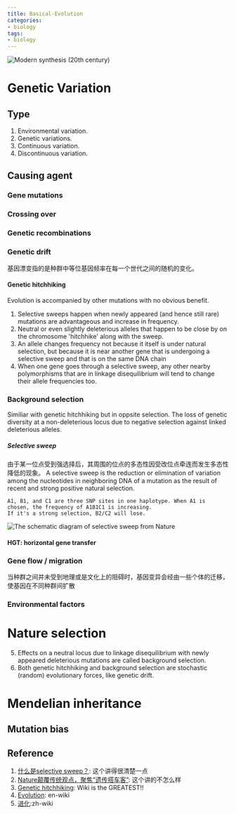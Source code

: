```yaml
---
title: Basical-Evolution
categories: 
- biology
tags: 
- biology
---
```


![Modern synthesis (20th century)](https://upload.wikimedia.org/wikipedia/commons/thumb/9/97/Modern_Synthesis.svg/780px-Modern_Synthesis.svg.png)

# Genetic Variation

## Type
1. Environmental variation.
2. Genetic variations.
3. Continuous variation.
4. Discontinuous variation.

## Causing agent

### Gene mutations

### Crossing over

### Genetic recombinations

### Genetic drift
基因漂变指的是种群中等位基因频率在每一个世代之间的随机的变化。

#### Genetic hitchhiking
Evolution is accompanied by other mutations with no obvious benefit.
1. Selective sweeps happen when newly appeared (and hence still rare) mutations are advantageous and increase in frequency. 
2. Neutral or even slightly deleterious alleles that happen to be close by on the chromosome 'hitchhike' along with the sweep.
3. An allele changes frequency not because it itself is under natural selection, but because it is near another gene that is undergoing a selective sweep and that is on the same DNA chain
4. When one gene goes through a selective sweep, any other nearby polymorphisms that are in linkage disequilibrium will tend to change their allele frequencies too.

### Background selection
Similiar with genetic hitchhiking but in oppsite selection. The loss of genetic diversity at a non-deleterious locus due to negative selection against linked deleterious alleles.

##### Selective sweep
由于某一位点受到强选择后，其周围的位点的多态性因受改位点牵连而发生多态性降低的现象。
A selective sweep is the reduction or elimination of variation among the nucleotides in neighboring DNA of a mutation as the result of recent and strong positive natural selection.

    A1, B1, and C1 are three SNP sites in one haplotype. When A1 is chosen, the frequency of A1B1C1 is increasing. 
    If it's a strong selection, B2/C2 will lose. 
    
![The schematic diagram of selective sweep from Nature](https://plobimage.ybzhao.com/wp-content/uploads/2012/06/selective_sweep.jpg)

#### HGT: horizontal gene transfer

### Gene flow / migration
当种群之间并未受到地理或是文化上的阻碍时，基因变异会经由一些个体的迁移，使基因在不同种群间扩散

### Environmental factors

# Nature selection


5. Effects on a neutral locus due to linkage disequilibrium with newly appeared deleterious mutations are called background selection.
6. Both genetic hitchhiking and background selection are stochastic (random) evolutionary forces, like genetic drift.

# Mendelian inheritance

## Mutation bias

## Reference
1. [什么是selective sweep？](https://www.plob.org/article/2345.html): 这个讲得很清楚一点 
2. [Nature颠覆传统观点，聚焦“遗传搭车客”](http://www.ebiotrade.com/newsf/2013-7/2013723151052328.htm): 这个讲的不怎么样
3. [Genetic hitchhiking](https://en.wikipedia.org/wiki/Genetic_hitchhiking): Wiki is the GREATEST!!
4. [Evolution](https://en.wikipedia.org/wiki/Evolution#Natural_selection): en-wiki
5. [进化](https://zh.wikipedia.org/wiki/%E6%BC%94%E5%8C%96#%E6%A9%9F%E5%88%B6):zh-wiki

